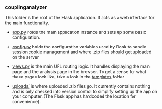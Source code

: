 ### couplinganalyzer
This folder is the root of the Flask application. It acts as a web interface for the main functionality.

* [app.py](app.py) holds the main application instance and sets up some basic configuration.

* [config.py](config.py) holds the configuration variables used by Flask to handle session cookie management and where .zip files should get uploaded on the server

* [views.py](views.py) is the main URL routing logic. It handles displaying the main page and the analysis page in the browser. To get a sense for what these pages look like, take a look in the [templates](templates/) folder.

* [uploads/](uploads/) is where uploaded .zip files go. It currently contains nothing and is only checked into version control to simplify setting up the app on your computer. (The Flask app has hardcoded the location for convenience).
